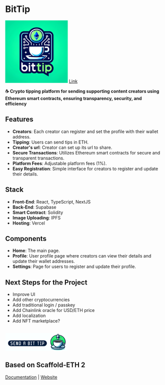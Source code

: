#  BitTip

<img src="https://github.com/Paul-Sizon/BitTip/blob/main/packages/nextjs/public/thumbnail.jpeg" width="200">
<a href="https://www.bittip.id/">Link</a>


**☕️ Crypto tipping platform for sending supporting content creators using Ethereum smart contracts, ensuring transparency, security, and efficiency**

## Features
- **Creators**: Each creator can register and set the profile with their wallet address.
- **Tipping**: Users can send tips in ETH.
- **Creator's url**: Creator can set up its url to share.
- **Secure Transactions**: Utilizes Ethereum smart contracts for secure and transparent transactions.
- **Platform Fees**: Adjustable platform fees (1%).
- **Easy Registration**: Simple interface for creators to register and update their details.

## Stack
- **Front-End**: React, TypeScript, NextJS
- **Back-End**: Supabase
- **Smart Contract**: Solidity
- **Image Uploading**: IPFS
- **Hosting**: Vercel

## Components
- **Home**: The main page.
- **Profile**: User profile page where creators can view their details and update their wallet addresses.
- **Settings**: Page for users to register and update their profile.


## Next Steps for the Project
- Improve UI
- Add other cryptocurrencies
- Add traditional login / passkey
- Add Chainlink oracle for USD/ETH price
- Add localization
- Add NFT marketplace?

##

[<img src="https://github.com/Paul-Sizon/BitTip/blob/main/packages/nextjs/public/logo_integration.png" width="200">](https://bittip.id/Pavel)

##  Based on Scaffold-ETH 2
<a href="https://docs.scaffoldeth.io">Documentation</a> |
<a href="https://scaffoldeth.io">Website</a>
